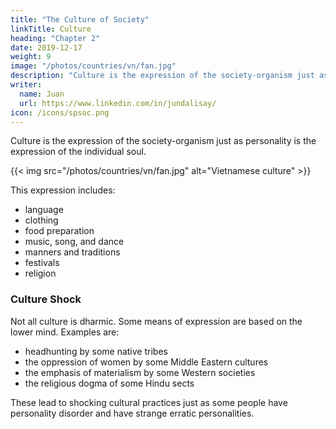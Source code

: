 ```yaml
---
title: "The Culture of Society"
linkTitle: Culture
heading: "Chapter 2"
date: 2019-12-17
weight: 9
image: "/photos/countries/vn/fan.jpg"
description: "Culture is the expression of the society-organism just as personality is the expression of the individual soul"
writer:
  name: Juan
  url: https://www.linkedin.com/in/jundalisay/
icon: /icons/spsoc.png
---
```



Culture is the expression of the society-organism just as personality is the expression of the individual soul. 

{{< img src="/photos/countries/vn/fan.jpg" alt="Vietnamese culture" >}}

This expression includes:
- language
- clothing
- food preparation 
- music, song, and dance
- manners and traditions
- festivals 
- religion


### Culture Shock

Not all culture is dharmic. Some means of expression are based on the lower mind. Examples are:

- headhunting by some native tribes
- the oppression of women by some Middle Eastern cultures
- the emphasis of materialism by some Western societies
- the religious dogma of some Hindu sects 

These lead to shocking cultural practices just as some people have personality disorder and have strange erratic personalities.  

<!-- Culture is the collective form of all the expressions of life.
- Culture is the expression of the intellectual stratum 
 Civilization is the expression of the physical aspects of life. -->

